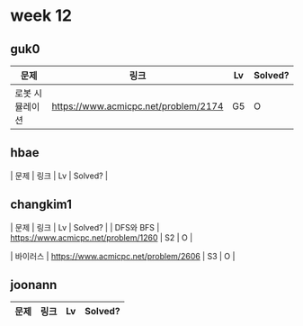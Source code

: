 # week 12

## guk0
| 문제 | 링크 | Lv  | Solved? |
| --- | --- | --- | --- |
| 로봇 시뮬레이션 | https://www.acmicpc.net/problem/2174 | G5 | O |


## hbae 
| 문제 | 링크 | Lv  | Solved? |

## changkim1
| 문제 | 링크 | Lv  | Solved? |
| DFS와 BFS | https://www.acmicpc.net/problem/1260 | S2 | O |

| 바이러스 | https://www.acmicpc.net/problem/2606 | S3 | O |


## joonann
| 문제 | 링크 | Lv  | Solved? |
| --- | --- | --- | --- |
